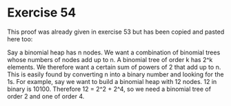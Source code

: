 # Exercise 54

This proof was already given in exercise 53 but has been copied and pasted here too:

Say a binomial heap has n nodes. We want a combination of binomial trees whose numbers of nodes add up to n. A binomial tree of order k has 2^k elements. We therefore want a certain sum of powers of 2 that add up to n. This is easily found by converting n into a binary number and looking for the 1s. For example, say we want to build a binomial heap with 12 nodes. 12 in binary is 10100. Therefore 12 = 2^2 + 2^4, so we need a binomial tree of order 2 and one of order 4.